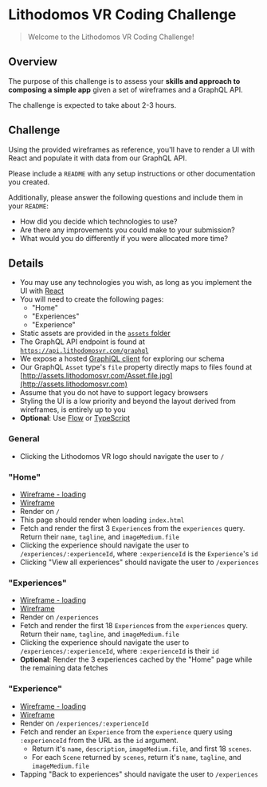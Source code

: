 # Lithodomos VR Coding Challenge

> Welcome to the Lithodomos VR Coding Challenge!

## Overview

The purpose of this challenge is to assess your **skills and approach to
composing a simple app** given a set of wireframes and a GraphQL API.

The challenge is expected to take about 2-3 hours.

## Challenge

Using the provided wireframes as reference, you'll have to render a UI with
React and populate it with data from our GraphQL API.

Please include a `README` with any setup instructions or other documentation you
created.

Additionally, please answer the following questions and include them in your
`README`:

* How did you decide which technologies to use?
* Are there any improvements you could make to your submission?
* What would you do differently if you were allocated more time?

## Details

* You may use any technologies you wish, as long as you implement the UI with
  [React](https://github.com/facebook/react)
* You will need to create the following pages:
  * "Home"
  * "Experiences"
  * "Experience"
* Static assets are provided in the [`assets` folder](./assets)
* The GraphQL API endpoint is found at
  [`https://api.lithodomosvr.com/graphql`](https://api.lithodomosvr.com/graphql)
* We expose a hosted [GraphiQL client](https://api.lithodomosvr.com/graphiql) for
  exploring our schema
* Our GraphQL `Asset` type's `file` property directly maps to files found at
  [http://assets.lithodomosvr.com/Asset.file.jpg](http://assets.lithodomosvr.com)
* Assume that you do not have to support legacy browsers
* Styling the UI is a low priority and beyond the layout derived from wireframes,
  is entirely up to you
* **Optional**: Use [Flow](https://flow.org/) or
  [TypeScript](https://www.typescriptlang.org/)

### General

* Clicking the Lithodomos VR logo should navigate the user to `/`

### "Home"

* [Wireframe - loading](./wireframes/home-loading.png)
* [Wireframe](./wireframes/home.png)
* Render on `/`
* This page should render when loading `index.html`
* Fetch and render the first 3 `Experience`s from the `experiences` query.
  Return their `name`, `tagline`, and `imageMedium.file`
* Clicking the experience should navigate the user to
  `/experiences/:experienceId`, where `:experienceId` is the `Experience`'s `id`
* Clicking "View all experiences" should navigate the user to `/experiences`

### "Experiences"

* [Wireframe - loading](./wireframes/experiences-loading.png)
* [Wireframe](./wireframes/experiences.png)
* Render on `/experiences`
* Fetch and render the first 18 `Experience`s from the `experiences` query.
  Return their `name`, `tagline`, and `imageMedium.file`
* Clicking the experience should navigate the user to
  `/experiences/:experienceId`, where `:experienceId` is their `id`
* **Optional**: Render the 3 experiences cached by the "Home" page while the
  remaining data fetches

### "Experience"

* [Wireframe - loading](./wireframes/experience-loading.png)
* [Wireframe](./wireframes/experience.png)
* Render on `/experiences/:experienceId`
* Fetch and render an `Experience` from the `experience` query using
  `:experienceId` from the URL as the `id` argument.
  * Return it's `name`, `description`, `imageMedium.file`, and first 18
    `scenes`.
  * For each `Scene` returned by `scenes`, return it's `name`, `tagline`, and
    `imageMedium.file`
* Tapping "Back to experiences" should navigate the user to `/experiences`
